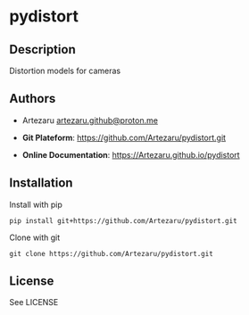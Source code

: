 # pydistort

## Description

Distortion models for cameras

## Authors

- Artezaru <artezaru.github@proton.me>

- **Git Plateform**: https://github.com/Artezaru/pydistort.git
- **Online Documentation**: https://Artezaru.github.io/pydistort

## Installation

Install with pip

```
pip install git+https://github.com/Artezaru/pydistort.git
```

Clone with git

```
git clone https://github.com/Artezaru/pydistort.git
```

## License

See LICENSE
